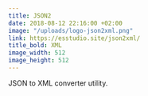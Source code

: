 ```yaml
---
title: JSON2
date: 2018-08-12 22:16:00 +02:00
image: "/uploads/logo-json2xml.png"
link: https://esstudio.site/json2xml/
title_bold: XML
image_width: 512
image_height: 512
---
```


JSON to XML converter utility.